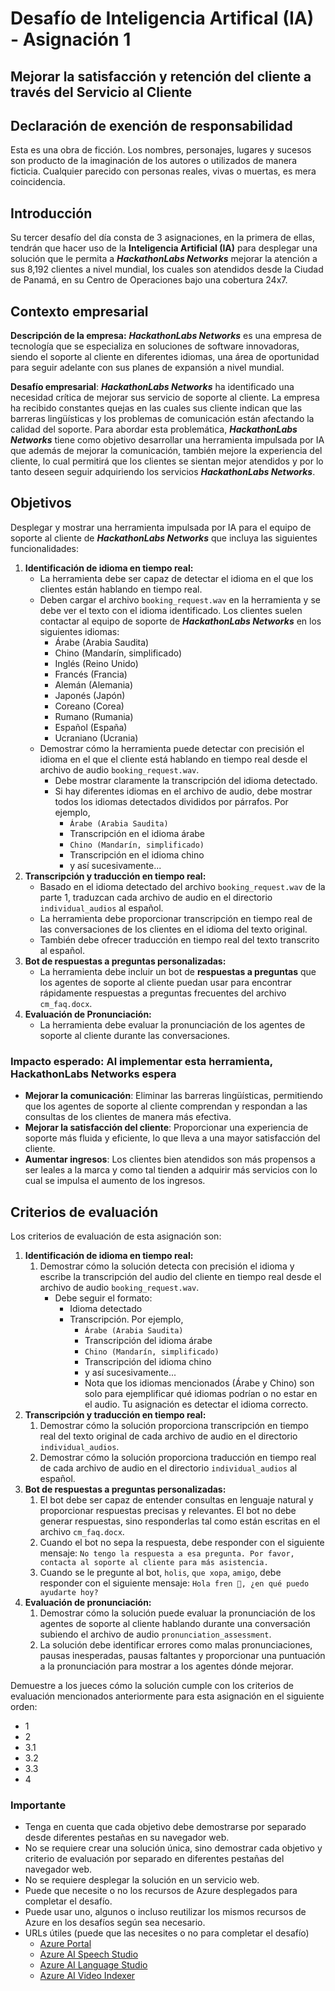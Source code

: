# Desafío de Inteligencia Artifical (IA) - Asignación 1

## Mejorar la satisfacción y retención del cliente a través del Servicio al Cliente

## Declaración de exención de responsabilidad

Esta es una obra de ficción. Los nombres, personajes, lugares y sucesos son producto de la imaginación de los autores o utilizados de manera ficticia. Cualquier parecido con personas reales, vivas o muertas, es mera coincidencia.

## Introducción

Su tercer desafío del día consta de 3 asignaciones, en la primera de ellas, tendrán que hacer uso de la **Inteligencia Artificial (IA)** para desplegar una solución que le permita a ***HackathonLabs Networks*** mejorar la atención a sus 8,192 clientes a nivel mundial, los cuales son atendidos desde la Ciudad de Panamá, en su Centro de Operaciones bajo una cobertura 24x7.

## Contexto empresarial

**Descripción de la empresa:**
***HackathonLabs Networks*** es una empresa de tecnología que se especializa en soluciones de software innovadoras, siendo el soporte al cliente en diferentes idiomas, una área de oportunidad para seguir adelante con sus planes de expansión a nivel mundial.

**Desafío empresarial**:
***HackathonLabs Networks*** ha identificado una necesidad crítica de mejorar sus servicio de soporte al cliente. La empresa ha recibido constantes quejas en las cuales sus cliente indican que las barreras lingüísticas y los problemas de comunicación están afectando la calidad del soporte. Para abordar esta problemática, ***HackathonLabs Networks*** tiene como objetivo desarrollar una herramienta impulsada por IA que además de mejorar la comunicación, también mejore la experiencia del cliente, lo cual permitirá que los clientes se sientan mejor atendidos y por lo tanto deseen seguir adquiriendo los servicios ***HackathonLabs Networks***.

## Objetivos

Desplegar y mostrar una herramienta impulsada por IA para el equipo de soporte al cliente de ***HackathonLabs Networks*** que incluya las siguientes funcionalidades:

1. **Identificación de idioma en tiempo real:**
   - La herramienta debe ser capaz de detectar el idioma en el que los clientes están hablando en tiempo real.
   - Deben cargar el archivo `booking_request.wav` en la herramienta y se debe ver el texto con el idioma identificado. Los clientes suelen contactar al equipo de soporte de ***HackathonLabs Networks*** en los siguientes idiomas:
     - Árabe (Arabia Saudita)
     - Chino (Mandarín, simplificado)
     - Inglés (Reino Unido)
     - Francés (Francia)
     - Alemán (Alemania)
     - Japonés (Japón)
     - Coreano (Corea)
     - Rumano (Rumania)
     - Español (España)
     - Ucraniano (Ucrania)
   - Demostrar cómo la herramienta puede detectar con precisión el idioma en el que el cliente está hablando en tiempo real desde el archivo de audio `booking_request.wav`.
     - Debe mostrar claramente la transcripción del idioma detectado.
     - Si hay diferentes idiomas en el archivo de audio, debe mostrar todos los idiomas detectados divididos por párrafos. Por ejemplo,
       - `Árabe (Arabia Saudita)`
       - Transcripción en el idioma árabe
       - `Chino (Mandarín, simplificado)`
       - Transcripción en el idioma chino
       - y así sucesivamente...
2. **Transcripción y traducción en tiempo real:**
   - Basado en el idioma detectado del archivo `booking_request.wav` de la parte 1, traduzcan cada archivo de audio en el directorio `individual_audios` al español.
   - La herramienta debe proporcionar transcripción en tiempo real de las conversaciones de los clientes en el idioma del texto original.
   - También debe ofrecer traducción en tiempo real del texto transcrito al español.
3. **Bot de respuestas a preguntas personalizadas:**
   - La herramienta debe incluir un bot de **respuestas a preguntas** que los agentes de soporte al cliente puedan usar para encontrar rápidamente respuestas a preguntas frecuentes del archivo `cm_faq.docx`.
4. **Evaluación de Pronunciación:**
   - La herramienta debe evaluar la pronunciación de los agentes de soporte al cliente durante las conversaciones.

### Impacto esperado: Al implementar esta herramienta, HackathonLabs Networks espera

- **Mejorar la comunicación**: Eliminar las barreras lingüísticas, permitiendo que los agentes de soporte al cliente comprendan y respondan a las consultas de los clientes de manera más efectiva.
- **Mejorar la satisfacción del cliente**: Proporcionar una experiencia de soporte más fluida y eficiente, lo que lleva a una mayor satisfacción del cliente.
- **Aumentar ingresos**: Los clientes bien atendidos son más propensos a ser leales a la marca y como tal tienden a adquirir más servicios con lo cual se impulsa el aumento de los ingresos.

## Criterios de evaluación

Los criterios de evaluación de esta asignación son:

1. **Identificación de idioma en tiempo real:**
   1. Demostrar cómo la solución detecta con precisión el idioma y escribe la transcripción del audio del cliente en tiempo real desde el archivo de audio `booking_request.wav`.
       - Debe seguir el formato:
         - Idioma detectado
         - Transcripción. Por ejemplo,
           - `Árabe (Arabia Saudita)`
           - Transcripción del idioma árabe
           - `Chino (Mandarín, simplificado)`
           - Transcripción del idioma chino
           - y así sucesivamente...
           - Nota que los idiomas mencionados (Árabe y Chino) son solo para ejemplificar qué idiomas podrían o no estar en el audio. Tu asignación es detectar el idioma correcto.
2. **Transcripción y traducción en tiempo real:**
   1. Demostrar cómo la solución proporciona transcripción en tiempo real del texto original de cada archivo de audio en el directorio `individual_audios`.
   2. Demostrar cómo la solución proporciona traducción en tiempo real de cada archivo de audio en el directorio `individual_audios` al español.
3. **Bot de respuestas a preguntas personalizadas:**
   1. El bot debe ser capaz de entender consultas en lenguaje natural y proporcionar respuestas precisas y relevantes. El bot no debe generar respuestas, sino responderlas tal como están escritas en el archivo `cm_faq.docx`.
   2. Cuando el bot no sepa la respuesta, debe responder con el siguiente mensaje: `No tengo la respuesta a esa pregunta. Por favor, contacta al soporte al cliente para más asistencia.`
   3. Cuando se le pregunte al bot, `holis`, `que xopa`, `amigo`, debe responder con el siguiente mensaje: `Hola fren 🤙, ¿en qué puedo ayudarte hoy?`
4. **Evaluación de pronunciación:**
   1. Demostrar cómo la solución puede evaluar la pronunciación de los agentes de soporte al cliente hablando durante una conversación subiendo el archivo de audio `pronunciation_assessment`.
   2. La solución debe identificar errores como malas pronunciaciones, pausas inesperadas, pausas faltantes y proporcionar una puntuación a la pronunciación para mostrar a los agentes dónde mejorar.

Demuestre a los jueces cómo la solución cumple con los criterios de evaluación mencionados anteriormente para esta asignación en el siguiente orden:

- 1
- 2
- 3.1
- 3.2
- 3.3
- 4

### Importante

- Tenga en cuenta que cada objetivo debe demostrarse por separado desde diferentes pestañas en su navegador web.
- No se requiere crear una solución única, sino demostrar cada objetivo y criterio de evaluación por separado en diferentes pestañas del navegador web.
- No se requiere desplegar la solución en un servicio web.
- Puede que necesite o no los recursos de Azure desplegados para completar el desafío.
- Puede usar uno, algunos o incluso reutilizar los mismos recursos de Azure en los desafíos según sea necesario.
- URLs útiles (puede que las necesites o no para completar el desafío)
  - [Azure Portal](https://portal.azure.com/)
  - [Azure AI Speech Studio](https://speech.microsoft.com/)
  - [Azure AI Language Studio](https://language.cognitive.azure.com/)
  - [Azure AI Video Indexer](https://www.videoindexer.ai/)
